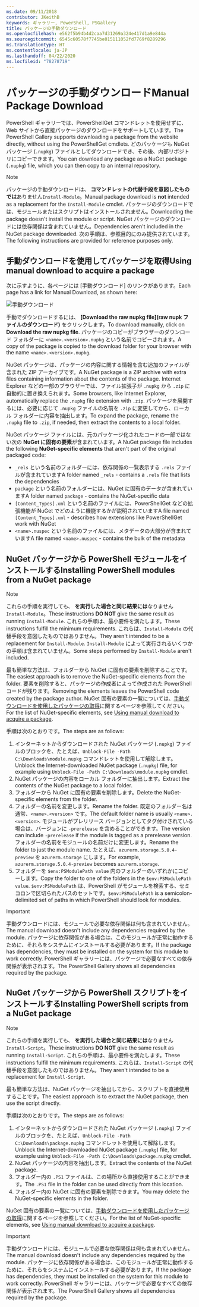 ```yaml
---
ms.date: 09/11/2018
contributor: JKeithB
keywords: ギャラリー, PowerShell, PSGallery
title: パッケージの手動ダウンロード
ms.openlocfilehash: e562f5b94b4d2caa7d31269a324e417d1a9e844a
ms.sourcegitcommit: 6545c60578f7745be015111052fd7769f8289296
ms.translationtype: HT
ms.contentlocale: ja-JP
ms.lasthandoff: 04/22/2020
ms.locfileid: "78278719"
---
```

# <a name="manual-package-download"></a><span data-ttu-id="0acf4-103">パッケージの手動ダウンロード</span><span class="sxs-lookup"><span data-stu-id="0acf4-103">Manual Package Download</span></span>

<span data-ttu-id="0acf4-104">PowerShell ギャラリーでは、PowerShellGet コマンドレットを使用せずに、Web サイトから直接パッケージのダウンロードをサポートしています。</span><span class="sxs-lookup"><span data-stu-id="0acf4-104">The PowerShell Gallery supports downloading a package from the website directly, without using the PowerShellGet cmdlets.</span></span> <span data-ttu-id="0acf4-105">どのパッケージも NuGet パッケージ (`.nupkg`) ファイルとしてダウンロードでき、その後、内部リポジトリにコピーできます。</span><span class="sxs-lookup"><span data-stu-id="0acf4-105">You can download any package as a NuGet package (`.nupkg`) file, which you can then copy to an internal repository.</span></span>

> [!NOTE]
> <span data-ttu-id="0acf4-106">パッケージの手動ダウンロードは、 **コマンドレットの代替手段を意図したものでは**ありません`Install-Module`。</span><span class="sxs-lookup"><span data-stu-id="0acf4-106">Manual package download is **not** intended as a replacement for the `Install-Module` cmdlet.</span></span>
> <span data-ttu-id="0acf4-107">パッケージのダウンロードでは、モジュールまたはスクリプトはインストールされません。</span><span class="sxs-lookup"><span data-stu-id="0acf4-107">Downloading the package doesn't install the module or script.</span></span> <span data-ttu-id="0acf4-108">NuGet パッケージのダウンロードには依存関係は含まれていません。</span><span class="sxs-lookup"><span data-stu-id="0acf4-108">Dependencies aren't included in the NuGet package downloaded.</span></span> <span data-ttu-id="0acf4-109">次の手順は、参照目的にのみ提供されています。</span><span class="sxs-lookup"><span data-stu-id="0acf4-109">The following instructions are provided for reference purposes only.</span></span>

## <a name="using-manual-download-to-acquire-a-package"></a><span data-ttu-id="0acf4-110">手動ダウンロードを使用してパッケージを取得</span><span class="sxs-lookup"><span data-stu-id="0acf4-110">Using manual download to acquire a package</span></span>

<span data-ttu-id="0acf4-111">次に示すように、各ページには [手動ダウンロード] のリンクがあります。</span><span class="sxs-lookup"><span data-stu-id="0acf4-111">Each page has a link for Manual Download, as shown here:</span></span>

![手動ダウンロード](media/manual-download/packagedisplaypagewithpseditions.png)

<span data-ttu-id="0acf4-113">手動でダウンロードするには、 **[Download the raw nupkg file]\(raw nupk ファイルのダウンロード\)** をクリックします。</span><span class="sxs-lookup"><span data-stu-id="0acf4-113">To download manually, click on **Download the raw nupkg file**.</span></span> <span data-ttu-id="0acf4-114">パッケージのコピーがブラウザーのダウンロード フォルダーに `<name>.<version>.nupkg` という名前でコピーされます。</span><span class="sxs-lookup"><span data-stu-id="0acf4-114">A copy of the package is copied to the download folder for your browser with the name `<name>.<version>.nupkg`.</span></span>

<span data-ttu-id="0acf4-115">NuGet パッケージは、パッケージの内容に関する情報を含む追加のファイルが含まれた ZIP アーカイブです。</span><span class="sxs-lookup"><span data-stu-id="0acf4-115">A NuGet package is a ZIP archive with extra files containing information about the contents of the package.</span></span> <span data-ttu-id="0acf4-116">Internet Explorer などの一部のブラウザーでは、ファイル拡張子が `.nupkg` から `.zip` に自動的に置き換えられます。</span><span class="sxs-lookup"><span data-stu-id="0acf4-116">Some browsers, like Internet Explorer, automatically replace the `.nupkg` file extension with `.zip`.</span></span> <span data-ttu-id="0acf4-117">パッケージを展開するには、必要に応じて `.nupkg` ファイルの名前を `.zip` に変更してから、ローカル フォルダーに内容を抽出します。</span><span class="sxs-lookup"><span data-stu-id="0acf4-117">To expand the package, rename the `.nupkg` file to `.zip`, if needed, then extract the contents to a local folder.</span></span>

<span data-ttu-id="0acf4-118">NuGet パッケージ ファイルには、元のパッケージ化されたコードの一部ではない次の **NuGet に固有の要素**が含まれています。</span><span class="sxs-lookup"><span data-stu-id="0acf4-118">A NuGet package file includes the following **NuGet-specific elements** that aren't part of the original packaged code:</span></span>

- <span data-ttu-id="0acf4-119">`_rels` という名前のフォルダーには、依存関係の一覧表示する `.rels` ファイルが含まれています</span><span class="sxs-lookup"><span data-stu-id="0acf4-119">A folder named `_rels` - contains a `.rels` file that lists the dependencies</span></span>
- <span data-ttu-id="0acf4-120">`package` という名前のフォルダーには、NuGet に固有のデータが含まれています</span><span class="sxs-lookup"><span data-stu-id="0acf4-120">A folder named `package` - contains the NuGet-specific data</span></span>
- <span data-ttu-id="0acf4-121">`[Content_Types].xml` という名前のファイルには、PowerShellGet などの拡張機能が NuGet でどのように機能するかが説明されています</span><span class="sxs-lookup"><span data-stu-id="0acf4-121">A file named `[Content_Types].xml` - describes how extensions like PowerShellGet work with NuGet</span></span>
- <span data-ttu-id="0acf4-122">`<name>.nuspec` という名前のファイルには、メタデータの大部分が含まれています</span><span class="sxs-lookup"><span data-stu-id="0acf4-122">A file named `<name>.nuspec` - contains the bulk of the metadata</span></span>

## <a name="installing-powershell-modules-from-a-nuget-package"></a><span data-ttu-id="0acf4-123">NuGet パッケージから PowerShell モジュールをインストールする</span><span class="sxs-lookup"><span data-stu-id="0acf4-123">Installing PowerShell modules from a NuGet package</span></span>

> [!NOTE]
> <span data-ttu-id="0acf4-124">これらの手順を実行しても、 **を実行した場合と同じ結果には**なりません`Install-Module`。</span><span class="sxs-lookup"><span data-stu-id="0acf4-124">These instructions **DO NOT** give the same result as running `Install-Module`.</span></span> <span data-ttu-id="0acf4-125">これらの手順は、最小要件を満たします。</span><span class="sxs-lookup"><span data-stu-id="0acf4-125">These instructions fulfill the minimum requirements.</span></span> <span data-ttu-id="0acf4-126">これらは、`Install-Module` の代替手段を意図したものではありません。</span><span class="sxs-lookup"><span data-stu-id="0acf4-126">They aren't intended to be a replacement for `Install-Module`.</span></span>
> <span data-ttu-id="0acf4-127">`Install-Module` によって実行されるいくつかの手順は含まれていません。</span><span class="sxs-lookup"><span data-stu-id="0acf4-127">Some steps performed by `Install-Module` aren't included.</span></span>

<span data-ttu-id="0acf4-128">最も簡単な方法は、フォルダーから NuGet に固有の要素を削除することです。</span><span class="sxs-lookup"><span data-stu-id="0acf4-128">The easiest approach is to remove the NuGet-specific elements from the folder.</span></span> <span data-ttu-id="0acf4-129">要素を削除すると、パッケージの作成者によって作成された PowerShell コードが残ります。</span><span class="sxs-lookup"><span data-stu-id="0acf4-129">Removing the elements leaves the PowerShell code created by the package author.</span></span>
<span data-ttu-id="0acf4-130">NuGet 固有の要素の一覧については、[手動ダウンロードを使用したパッケージの取得](#using-manual-download-to-acquire-a-package)に関するページを参照してください。</span><span class="sxs-lookup"><span data-stu-id="0acf4-130">For the list of NuGet-specific elements, see [Using manual download to acquire a package](#using-manual-download-to-acquire-a-package).</span></span>

<span data-ttu-id="0acf4-131">手順は次のとおりです。</span><span class="sxs-lookup"><span data-stu-id="0acf4-131">The steps are as follows:</span></span>

1. <span data-ttu-id="0acf4-132">インターネットからダウンロードされた NuGet パッケージ (`.nupkg`) ファイルのブロックを、たとえば、`Unblock-File -Path C:\Downloads\module.nupkg` コマンドレットを使用して解除します。</span><span class="sxs-lookup"><span data-stu-id="0acf4-132">Unblock the Internet-downloaded NuGet package (`.nupkg`) file, for example using `Unblock-File -Path C:\Downloads\module.nupkg` cmdlet.</span></span>
2. <span data-ttu-id="0acf4-133">NuGet パッケージの内容をローカル フォルダーに抽出します。</span><span class="sxs-lookup"><span data-stu-id="0acf4-133">Extract the contents of the NuGet package to a local folder.</span></span>
2. <span data-ttu-id="0acf4-134">フォルダーから NuGet に固有の要素を削除します。</span><span class="sxs-lookup"><span data-stu-id="0acf4-134">Delete the NuGet-specific elements from the folder.</span></span>
3. <span data-ttu-id="0acf4-135">フォルダーの名前を変更します。</span><span class="sxs-lookup"><span data-stu-id="0acf4-135">Rename the folder.</span></span> <span data-ttu-id="0acf4-136">既定のフォルダー名は通常、`<name>.<version>` です。</span><span class="sxs-lookup"><span data-stu-id="0acf4-136">The default folder name is usually `<name>.<version>`.</span></span> <span data-ttu-id="0acf4-137">モジュールがプレリリース バージョンとしてタグ付けされている場合は、バージョンに `-prerelease` を含めることができます。</span><span class="sxs-lookup"><span data-stu-id="0acf4-137">The version can include `-prerelease` if the module is tagged as a prerelease version.</span></span> <span data-ttu-id="0acf4-138">フォルダーの名前をモジュールの名前だけに変更します。</span><span class="sxs-lookup"><span data-stu-id="0acf4-138">Rename the folder to just the module name.</span></span> <span data-ttu-id="0acf4-139">たとえば、`azurerm.storage.5.0.4-preview` を `azurerm.storage` にします。</span><span class="sxs-lookup"><span data-stu-id="0acf4-139">For example, `azurerm.storage.5.0.4-preview` becomes `azurerm.storage`.</span></span>
4. <span data-ttu-id="0acf4-140">フォルダーを `$env:PSModulePath value` 内のフォルダーのいずれかにコピーします。</span><span class="sxs-lookup"><span data-stu-id="0acf4-140">Copy the folder to one of the folders in the `$env:PSModulePath value`.</span></span> <span data-ttu-id="0acf4-141">`$env:PSModulePath` は、PowerShell がモジュールを検索する、セミコロンで区切られたパスのセットです。</span><span class="sxs-lookup"><span data-stu-id="0acf4-141">`$env:PSModulePath` is a semicolon-delimited set of paths in which PowerShell should look for modules.</span></span>

> [!IMPORTANT]
> <span data-ttu-id="0acf4-142">手動ダウンロードには、モジュールで必要な依存関係は何も含まれていません。</span><span class="sxs-lookup"><span data-stu-id="0acf4-142">The manual download doesn't include any dependencies required by the module.</span></span> <span data-ttu-id="0acf4-143">パッケージに依存関係がある場合は、このモジュールが正常に動作するために、それらをシステムにインストールする必要があります。</span><span class="sxs-lookup"><span data-stu-id="0acf4-143">If the package has dependencies, they must be installed on the system for this module to work correctly.</span></span> <span data-ttu-id="0acf4-144">PowerShell ギャラリーには、パッケージで必要なすべての依存関係が表示されます。</span><span class="sxs-lookup"><span data-stu-id="0acf4-144">The PowerShell Gallery shows all dependencies required by the package.</span></span>

## <a name="installing-powershell-scripts-from-a-nuget-package"></a><span data-ttu-id="0acf4-145">NuGet パッケージから PowerShell スクリプトをインストールする</span><span class="sxs-lookup"><span data-stu-id="0acf4-145">Installing PowerShell scripts from a NuGet package</span></span>

> [!NOTE]
> <span data-ttu-id="0acf4-146">これらの手順を実行しても、 **を実行した場合と同じ結果には**なりません`Install-Script`。</span><span class="sxs-lookup"><span data-stu-id="0acf4-146">These instructions **DO NOT** give the same result as running `Install-Script`.</span></span> <span data-ttu-id="0acf4-147">これらの手順は、最小要件を満たします。</span><span class="sxs-lookup"><span data-stu-id="0acf4-147">These instructions fulfill the minimum requirements.</span></span> <span data-ttu-id="0acf4-148">これらは、`Install-Script` の代替手段を意図したものではありません。</span><span class="sxs-lookup"><span data-stu-id="0acf4-148">They aren't intended to be a replacement for `Install-Script`.</span></span>

<span data-ttu-id="0acf4-149">最も簡単な方法は、NuGet パッケージを抽出してから、スクリプトを直接使用することです。</span><span class="sxs-lookup"><span data-stu-id="0acf4-149">The easiest approach is to extract the NuGet package, then use the script directly.</span></span>

<span data-ttu-id="0acf4-150">手順は次のとおりです。</span><span class="sxs-lookup"><span data-stu-id="0acf4-150">The steps are as follows:</span></span>

1. <span data-ttu-id="0acf4-151">インターネットからダウンロードされた NuGet パッケージ (`.nupkg`) ファイルのブロックを、たとえば、`Unblock-File -Path C:\Downloads\package.nupkg` コマンドレットを使用して解除します。</span><span class="sxs-lookup"><span data-stu-id="0acf4-151">Unblock the Internet-downloaded NuGet package (`.nupkg`) file, for example using `Unblock-File -Path C:\Downloads\package.nupkg` cmdlet.</span></span>
2. <span data-ttu-id="0acf4-152">NuGet パッケージの内容を抽出します。</span><span class="sxs-lookup"><span data-stu-id="0acf4-152">Extract the contents of the NuGet package.</span></span>
2. <span data-ttu-id="0acf4-153">フォルダー内の `.PS1` ファイルは、この場所から直接使用することができます。</span><span class="sxs-lookup"><span data-stu-id="0acf4-153">The `.PS1` file in the folder can be used directly from this location.</span></span>
3. <span data-ttu-id="0acf4-154">フォルダー内の NuGet に固有の要素を削除できます。</span><span class="sxs-lookup"><span data-stu-id="0acf4-154">You may delete the NuGet-specific elements in the folder.</span></span>

<span data-ttu-id="0acf4-155">NuGet 固有の要素の一覧については、[手動ダウンロードを使用したパッケージの取得](#using-manual-download-to-acquire-a-package)に関するページを参照してください。</span><span class="sxs-lookup"><span data-stu-id="0acf4-155">For the list of NuGet-specific elements, see [Using manual download to acquire a package](#using-manual-download-to-acquire-a-package).</span></span>

> [!IMPORTANT]
> <span data-ttu-id="0acf4-156">手動ダウンロードには、モジュールで必要な依存関係は何も含まれていません。</span><span class="sxs-lookup"><span data-stu-id="0acf4-156">The manual download doesn't include any dependencies required by the module.</span></span> <span data-ttu-id="0acf4-157">パッケージに依存関係がある場合は、このモジュールが正常に動作するために、それらをシステムにインストールする必要があります。</span><span class="sxs-lookup"><span data-stu-id="0acf4-157">If the package has dependencies, they must be installed on the system for this module to work correctly.</span></span> <span data-ttu-id="0acf4-158">PowerShell ギャラリーには、パッケージで必要なすべての依存関係が表示されます。</span><span class="sxs-lookup"><span data-stu-id="0acf4-158">The PowerShell Gallery shows all dependencies required by the package.</span></span>
